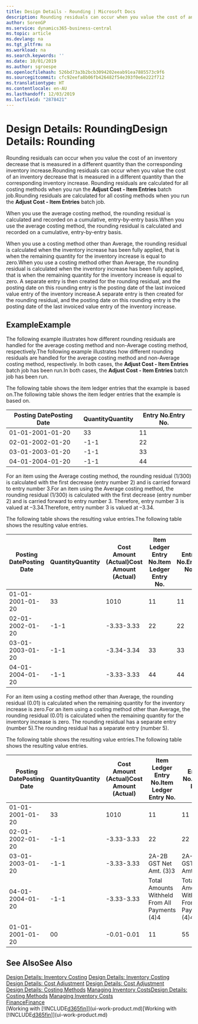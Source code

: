 ```yaml
---
title: Design Details - Rounding | Microsoft Docs
description: Rounding residuals can occur when you value the cost of an inventory decrease that is measured in a different quantity than the corresponding inventory increase. Rounding residuals are calculated for all costing methods when you run the **Adjust Cost - Item Entries** batch job.
author: SorenGP
ms.service: dynamics365-business-central
ms.topic: article
ms.devlang: na
ms.tgt_pltfrm: na
ms.workload: na
ms.search.keywords: ''
ms.date: 10/01/2019
ms.author: sgroespe
ms.openlocfilehash: 526bd73a3b2bcb3094202eeab91ea7885573c9f6
ms.sourcegitcommit: cfc92eefa8b06fb426482f54e393f0e6e222f712
ms.translationtype: HT
ms.contentlocale: en-AU
ms.lasthandoff: 12/03/2019
ms.locfileid: "2878421"
---
```

# <a name="design-details-rounding"></a><span data-ttu-id="ce25f-104">Design Details: Rounding</span><span class="sxs-lookup"><span data-stu-id="ce25f-104">Design Details: Rounding</span></span>
<span data-ttu-id="ce25f-105">Rounding residuals can occur when you value the cost of an inventory decrease that is measured in a different quantity than the corresponding inventory increase.</span><span class="sxs-lookup"><span data-stu-id="ce25f-105">Rounding residuals can occur when you value the cost of an inventory decrease that is measured in a different quantity than the corresponding inventory increase.</span></span> <span data-ttu-id="ce25f-106">Rounding residuals are calculated for all costing methods when you run the **Adjust Cost - Item Entries** batch job.</span><span class="sxs-lookup"><span data-stu-id="ce25f-106">Rounding residuals are calculated for all costing methods when you run the **Adjust Cost - Item Entries** batch job.</span></span>  

 <span data-ttu-id="ce25f-107">When you use the average costing method, the rounding residual is calculated and recorded on a cumulative, entry-by-entry basis.</span><span class="sxs-lookup"><span data-stu-id="ce25f-107">When you use the average costing method, the rounding residual is calculated and recorded on a cumulative, entry-by-entry basis.</span></span>  

 <span data-ttu-id="ce25f-108">When you use a costing method other than Average, the rounding residual is calculated when the inventory increase has been fully applied, that is when the remaining quantity for the inventory increase is equal to zero.</span><span class="sxs-lookup"><span data-stu-id="ce25f-108">When you use a costing method other than Average, the rounding residual is calculated when the inventory increase has been fully applied, that is when the remaining quantity for the inventory increase is equal to zero.</span></span> <span data-ttu-id="ce25f-109">A separate entry is then created for the rounding residual, and the posting date on this rounding entry is the posting date of the last invoiced value entry of the inventory increase.</span><span class="sxs-lookup"><span data-stu-id="ce25f-109">A separate entry is then created for the rounding residual, and the posting date on this rounding entry is the posting date of the last invoiced value entry of the inventory increase.</span></span>  

## <a name="example"></a><span data-ttu-id="ce25f-110">Example</span><span class="sxs-lookup"><span data-stu-id="ce25f-110">Example</span></span>  
 <span data-ttu-id="ce25f-111">The following example illustrates how different rounding residuals are handled for the average costing method and non-Average costing method, respectively.</span><span class="sxs-lookup"><span data-stu-id="ce25f-111">The following example illustrates how different rounding residuals are handled for the average costing method and non-Average costing method, respectively.</span></span> <span data-ttu-id="ce25f-112">In both cases, the **Adjust Cost - Item Entries** batch job has been run.</span><span class="sxs-lookup"><span data-stu-id="ce25f-112">In both cases, the **Adjust Cost - Item Entries** batch job has been run.</span></span>  

 <span data-ttu-id="ce25f-113">The following table shows the item ledger entries that the example is based on.</span><span class="sxs-lookup"><span data-stu-id="ce25f-113">The following table shows the item ledger entries that the example is based on.</span></span>  

|<span data-ttu-id="ce25f-114">Posting Date</span><span class="sxs-lookup"><span data-stu-id="ce25f-114">Posting Date</span></span>|<span data-ttu-id="ce25f-115">Quantity</span><span class="sxs-lookup"><span data-stu-id="ce25f-115">Quantity</span></span>|<span data-ttu-id="ce25f-116">Entry No.</span><span class="sxs-lookup"><span data-stu-id="ce25f-116">Entry No.</span></span>|  
|------------------|--------------|---------------|  
|<span data-ttu-id="ce25f-117">01-01-20</span><span class="sxs-lookup"><span data-stu-id="ce25f-117">01-01-20</span></span>|<span data-ttu-id="ce25f-118">3</span><span class="sxs-lookup"><span data-stu-id="ce25f-118">3</span></span>|<span data-ttu-id="ce25f-119">1</span><span class="sxs-lookup"><span data-stu-id="ce25f-119">1</span></span>|  
|<span data-ttu-id="ce25f-120">02-01-20</span><span class="sxs-lookup"><span data-stu-id="ce25f-120">02-01-20</span></span>|<span data-ttu-id="ce25f-121">-1</span><span class="sxs-lookup"><span data-stu-id="ce25f-121">-1</span></span>|<span data-ttu-id="ce25f-122">2</span><span class="sxs-lookup"><span data-stu-id="ce25f-122">2</span></span>|  
|<span data-ttu-id="ce25f-123">03-01-20</span><span class="sxs-lookup"><span data-stu-id="ce25f-123">03-01-20</span></span>|<span data-ttu-id="ce25f-124">-1</span><span class="sxs-lookup"><span data-stu-id="ce25f-124">-1</span></span>|<span data-ttu-id="ce25f-125">3</span><span class="sxs-lookup"><span data-stu-id="ce25f-125">3</span></span>|  
|<span data-ttu-id="ce25f-126">04-01-20</span><span class="sxs-lookup"><span data-stu-id="ce25f-126">04-01-20</span></span>|<span data-ttu-id="ce25f-127">-1</span><span class="sxs-lookup"><span data-stu-id="ce25f-127">-1</span></span>|<span data-ttu-id="ce25f-128">4</span><span class="sxs-lookup"><span data-stu-id="ce25f-128">4</span></span>|  

 <span data-ttu-id="ce25f-129">For an item using the Average costing method, the rounding residual (1/300) is calculated with the first decrease (entry number 2) and is carried forward to entry number 3.</span><span class="sxs-lookup"><span data-stu-id="ce25f-129">For an item using the Average costing method, the rounding residual (1/300) is calculated with the first decrease (entry number 2) and is carried forward to entry number 3.</span></span> <span data-ttu-id="ce25f-130">Therefore, entry number 3 is valued at –3.34.</span><span class="sxs-lookup"><span data-stu-id="ce25f-130">Therefore, entry number 3 is valued at –3.34.</span></span>  

 <span data-ttu-id="ce25f-131">The following table shows the resulting value entries.</span><span class="sxs-lookup"><span data-stu-id="ce25f-131">The following table shows the resulting value entries.</span></span>  

|<span data-ttu-id="ce25f-132">Posting Date</span><span class="sxs-lookup"><span data-stu-id="ce25f-132">Posting Date</span></span>|<span data-ttu-id="ce25f-133">Quantity</span><span class="sxs-lookup"><span data-stu-id="ce25f-133">Quantity</span></span>|<span data-ttu-id="ce25f-134">Cost Amount (Actual)</span><span class="sxs-lookup"><span data-stu-id="ce25f-134">Cost Amount (Actual)</span></span>|<span data-ttu-id="ce25f-135">Item Ledger Entry No.</span><span class="sxs-lookup"><span data-stu-id="ce25f-135">Item Ledger Entry No.</span></span>|<span data-ttu-id="ce25f-136">Entry No.</span><span class="sxs-lookup"><span data-stu-id="ce25f-136">Entry No.</span></span>|  
|------------------|--------------|----------------------------|---------------------------|---------------|  
|<span data-ttu-id="ce25f-137">01-01-20</span><span class="sxs-lookup"><span data-stu-id="ce25f-137">01-01-20</span></span>|<span data-ttu-id="ce25f-138">3</span><span class="sxs-lookup"><span data-stu-id="ce25f-138">3</span></span>|<span data-ttu-id="ce25f-139">10</span><span class="sxs-lookup"><span data-stu-id="ce25f-139">10</span></span>|<span data-ttu-id="ce25f-140">1</span><span class="sxs-lookup"><span data-stu-id="ce25f-140">1</span></span>|<span data-ttu-id="ce25f-141">1</span><span class="sxs-lookup"><span data-stu-id="ce25f-141">1</span></span>|  
|<span data-ttu-id="ce25f-142">02-01-20</span><span class="sxs-lookup"><span data-stu-id="ce25f-142">02-01-20</span></span>|<span data-ttu-id="ce25f-143">-1</span><span class="sxs-lookup"><span data-stu-id="ce25f-143">-1</span></span>|<span data-ttu-id="ce25f-144">-3.33</span><span class="sxs-lookup"><span data-stu-id="ce25f-144">-3.33</span></span>|<span data-ttu-id="ce25f-145">2</span><span class="sxs-lookup"><span data-stu-id="ce25f-145">2</span></span>|<span data-ttu-id="ce25f-146">2</span><span class="sxs-lookup"><span data-stu-id="ce25f-146">2</span></span>|  
|<span data-ttu-id="ce25f-147">03-01-20</span><span class="sxs-lookup"><span data-stu-id="ce25f-147">03-01-20</span></span>|<span data-ttu-id="ce25f-148">-1</span><span class="sxs-lookup"><span data-stu-id="ce25f-148">-1</span></span>|<span data-ttu-id="ce25f-149">-3.34</span><span class="sxs-lookup"><span data-stu-id="ce25f-149">-3.34</span></span>|<span data-ttu-id="ce25f-150">3</span><span class="sxs-lookup"><span data-stu-id="ce25f-150">3</span></span>|<span data-ttu-id="ce25f-151">3</span><span class="sxs-lookup"><span data-stu-id="ce25f-151">3</span></span>|  
|<span data-ttu-id="ce25f-152">04-01-20</span><span class="sxs-lookup"><span data-stu-id="ce25f-152">04-01-20</span></span>|<span data-ttu-id="ce25f-153">-1</span><span class="sxs-lookup"><span data-stu-id="ce25f-153">-1</span></span>|<span data-ttu-id="ce25f-154">-3.33</span><span class="sxs-lookup"><span data-stu-id="ce25f-154">-3.33</span></span>|<span data-ttu-id="ce25f-155">4</span><span class="sxs-lookup"><span data-stu-id="ce25f-155">4</span></span>|<span data-ttu-id="ce25f-156">4</span><span class="sxs-lookup"><span data-stu-id="ce25f-156">4</span></span>|  

 <span data-ttu-id="ce25f-157">For an item using a costing method other than Average, the rounding residual (0.01) is calculated when the remaining quantity for the inventory increase is zero.</span><span class="sxs-lookup"><span data-stu-id="ce25f-157">For an item using a costing method other than Average, the rounding residual (0.01) is calculated when the remaining quantity for the inventory increase is zero.</span></span> <span data-ttu-id="ce25f-158">The rounding residual has a separate entry (number 5).</span><span class="sxs-lookup"><span data-stu-id="ce25f-158">The rounding residual has a separate entry (number 5).</span></span>  

 <span data-ttu-id="ce25f-159">The following table shows the resulting value entries.</span><span class="sxs-lookup"><span data-stu-id="ce25f-159">The following table shows the resulting value entries.</span></span>  

|<span data-ttu-id="ce25f-160">Posting Date</span><span class="sxs-lookup"><span data-stu-id="ce25f-160">Posting Date</span></span>|<span data-ttu-id="ce25f-161">Quantity</span><span class="sxs-lookup"><span data-stu-id="ce25f-161">Quantity</span></span>|<span data-ttu-id="ce25f-162">Cost Amount (Actual)</span><span class="sxs-lookup"><span data-stu-id="ce25f-162">Cost Amount (Actual)</span></span>|<span data-ttu-id="ce25f-163">Item Ledger Entry No.</span><span class="sxs-lookup"><span data-stu-id="ce25f-163">Item Ledger Entry No.</span></span>|<span data-ttu-id="ce25f-164">Entry No.</span><span class="sxs-lookup"><span data-stu-id="ce25f-164">Entry No.</span></span>|  
|------------------|--------------|----------------------------|---------------------------|---------------|  
|<span data-ttu-id="ce25f-165">01-01-20</span><span class="sxs-lookup"><span data-stu-id="ce25f-165">01-01-20</span></span>|<span data-ttu-id="ce25f-166">3</span><span class="sxs-lookup"><span data-stu-id="ce25f-166">3</span></span>|<span data-ttu-id="ce25f-167">10</span><span class="sxs-lookup"><span data-stu-id="ce25f-167">10</span></span>|<span data-ttu-id="ce25f-168">1</span><span class="sxs-lookup"><span data-stu-id="ce25f-168">1</span></span>|<span data-ttu-id="ce25f-169">1</span><span class="sxs-lookup"><span data-stu-id="ce25f-169">1</span></span>|  
|<span data-ttu-id="ce25f-170">02-01-20</span><span class="sxs-lookup"><span data-stu-id="ce25f-170">02-01-20</span></span>|<span data-ttu-id="ce25f-171">-1</span><span class="sxs-lookup"><span data-stu-id="ce25f-171">-1</span></span>|<span data-ttu-id="ce25f-172">-3.33</span><span class="sxs-lookup"><span data-stu-id="ce25f-172">-3.33</span></span>|<span data-ttu-id="ce25f-173">2</span><span class="sxs-lookup"><span data-stu-id="ce25f-173">2</span></span>|<span data-ttu-id="ce25f-174">2</span><span class="sxs-lookup"><span data-stu-id="ce25f-174">2</span></span>|  
|<span data-ttu-id="ce25f-175">03-01-20</span><span class="sxs-lookup"><span data-stu-id="ce25f-175">03-01-20</span></span>|<span data-ttu-id="ce25f-176">-1</span><span class="sxs-lookup"><span data-stu-id="ce25f-176">-1</span></span>|<span data-ttu-id="ce25f-177">-3.33</span><span class="sxs-lookup"><span data-stu-id="ce25f-177">-3.33</span></span>|<span data-ttu-id="ce25f-178">2A-2B GST Net Amt. (3)</span><span class="sxs-lookup"><span data-stu-id="ce25f-178">3</span></span>|<span data-ttu-id="ce25f-179">2A-2B GST Net Amt. (3)</span><span class="sxs-lookup"><span data-stu-id="ce25f-179">3</span></span>|  
|<span data-ttu-id="ce25f-180">04-01-20</span><span class="sxs-lookup"><span data-stu-id="ce25f-180">04-01-20</span></span>|<span data-ttu-id="ce25f-181">-1</span><span class="sxs-lookup"><span data-stu-id="ce25f-181">-1</span></span>|<span data-ttu-id="ce25f-182">-3.33</span><span class="sxs-lookup"><span data-stu-id="ce25f-182">-3.33</span></span>|<span data-ttu-id="ce25f-183">Total Amounts Withheld From All Payments (4)</span><span class="sxs-lookup"><span data-stu-id="ce25f-183">4</span></span>|<span data-ttu-id="ce25f-184">Total Amounts Withheld From All Payments (4)</span><span class="sxs-lookup"><span data-stu-id="ce25f-184">4</span></span>|  
|<span data-ttu-id="ce25f-185">01-01-20</span><span class="sxs-lookup"><span data-stu-id="ce25f-185">01-01-20</span></span>|<span data-ttu-id="ce25f-186">0</span><span class="sxs-lookup"><span data-stu-id="ce25f-186">0</span></span>|<span data-ttu-id="ce25f-187">-0.01</span><span class="sxs-lookup"><span data-stu-id="ce25f-187">-0.01</span></span>|<span data-ttu-id="ce25f-188">1</span><span class="sxs-lookup"><span data-stu-id="ce25f-188">1</span></span>|<span data-ttu-id="ce25f-189">5</span><span class="sxs-lookup"><span data-stu-id="ce25f-189">5</span></span>|  

## <a name="see-also"></a><span data-ttu-id="ce25f-190">See Also</span><span class="sxs-lookup"><span data-stu-id="ce25f-190">See Also</span></span>  
 <span data-ttu-id="ce25f-191">[Design Details: Inventory Costing](design-details-inventory-costing.md) </span><span class="sxs-lookup"><span data-stu-id="ce25f-191">[Design Details: Inventory Costing](design-details-inventory-costing.md) </span></span>  
 <span data-ttu-id="ce25f-192">[Design Details: Cost Adjustment](design-details-cost-adjustment.md) </span><span class="sxs-lookup"><span data-stu-id="ce25f-192">[Design Details: Cost Adjustment](design-details-cost-adjustment.md) </span></span>  
 <span data-ttu-id="ce25f-193">[Design Details: Costing Methods](design-details-costing-methods.md) [Managing Inventory Costs](finance-manage-inventory-costs.md)</span><span class="sxs-lookup"><span data-stu-id="ce25f-193">[Design Details: Costing Methods](design-details-costing-methods.md) [Managing Inventory Costs](finance-manage-inventory-costs.md)</span></span>  
 [<span data-ttu-id="ce25f-194">Finance</span><span class="sxs-lookup"><span data-stu-id="ce25f-194">Finance</span></span>](finance.md)  
 <span data-ttu-id="ce25f-195">[Working with [!INCLUDE[d365fin](includes/d365fin_md.md)]](ui-work-product.md)</span><span class="sxs-lookup"><span data-stu-id="ce25f-195">[Working with [!INCLUDE[d365fin](includes/d365fin_md.md)]](ui-work-product.md)</span></span>
